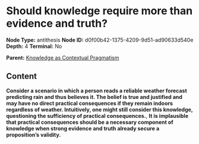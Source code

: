 # Should knowledge require more than evidence and truth?

**Node Type:** antithesis
**Node ID:** d0f00b42-1375-4209-9d51-ad90633d540e
**Depth:** 4
**Terminal:** No

**Parent:** [Knowledge as Contextual Pragmatism](knowledge-as-contextual-pragmatism-synthesis-58b0d4c4-4eeb-46a9-99af-766901c4c5df.md)

## Content

**Consider a scenario in which a person reads a reliable weather forecast predicting rain and thus believes it. The belief is true and justified and may have no direct practical consequences if they remain indoors regardless of weather. Intuitively, one might still consider this knowledge, questioning the sufficiency of practical consequences.**, **It is implausible that practical consequences should be a necessary component of knowledge when strong evidence and truth already secure a proposition’s validity.**
